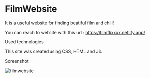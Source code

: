 # FilmWebsite

It is a useful website for finding beatiful film and chill!

You can reach to website with this url : https://filmflixxxx.netlify.app/

Used technologies

This site was created using CSS, HTML and JS.

Screenshot

![filmwebsite](3filmflix.gif)